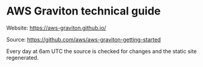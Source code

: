 # AWS Graviton technical guide

Website: https://aws-graviton.github.io/

Source: https://github.com/aws/aws-graviton-getting-started

Every day at 6am UTC the source is checked for changes and the static site regenerated.
